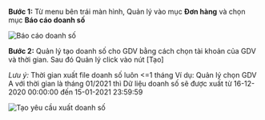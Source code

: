 **Bước 1:** Từ menu bên trái màn hình, Quản lý vào mục **Đơn hàng** và chọn mục **Báo cáo doanh số**

![Báo cáo doanh số](https://user-images.githubusercontent.com/76998374/105573054-6f0fa400-5d8d-11eb-963d-ce9afc02864f.png)


**Bước 2:** Quản lý tạo doanh số cho GDV bằng cách chọn tài khoản của GDV và thời gian. Sau đó Quản lý click vào nút [Tạo]


*Lưu ý:* Thời gian xuất file doanh số luôn <=1 tháng
Ví dụ: Quản lý chọn GDV A với thời gian là tháng 01/2021 thì Dữ liệu doanh số sẽ được xuất từ 16-12-2020 00:00:00 đến 15-01-2021 23:59:59

![Tạo yêu cầu xuất doanh số](https://user-images.githubusercontent.com/76998374/105573153-21e00200-5d8e-11eb-81ea-f0e1938c3c31.png)

